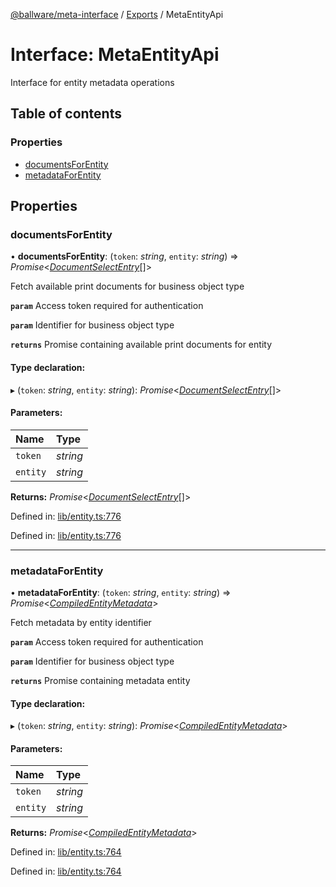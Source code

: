 [@ballware/meta-interface](../README.md) / [Exports](../modules.md) / MetaEntityApi

# Interface: MetaEntityApi

Interface for entity metadata operations

## Table of contents

### Properties

- [documentsForEntity](metaentityapi.md#documentsforentity)
- [metadataForEntity](metaentityapi.md#metadataforentity)

## Properties

### documentsForEntity

• **documentsForEntity**: (`token`: *string*, `entity`: *string*) => *Promise*<[*DocumentSelectEntry*](documentselectentry.md)[]\>

Fetch available print documents for business object type

**`param`** Access token required for authentication

**`param`** Identifier for business object type

**`returns`** Promise containing available print documents for entity

#### Type declaration:

▸ (`token`: *string*, `entity`: *string*): *Promise*<[*DocumentSelectEntry*](documentselectentry.md)[]\>

#### Parameters:

Name | Type |
:------ | :------ |
`token` | *string* |
`entity` | *string* |

**Returns:** *Promise*<[*DocumentSelectEntry*](documentselectentry.md)[]\>

Defined in: [lib/entity.ts:776](https://github.com/ballware/ballware-client/blob/69c8328/libs/meta-interface/src/lib/entity.ts#L776)

Defined in: [lib/entity.ts:776](https://github.com/ballware/ballware-client/blob/69c8328/libs/meta-interface/src/lib/entity.ts#L776)

___

### metadataForEntity

• **metadataForEntity**: (`token`: *string*, `entity`: *string*) => *Promise*<[*CompiledEntityMetadata*](compiledentitymetadata.md)\>

Fetch metadata by entity identifier

**`param`** Access token required for authentication

**`param`** Identifier for business object type

**`returns`** Promise containing metadata entity

#### Type declaration:

▸ (`token`: *string*, `entity`: *string*): *Promise*<[*CompiledEntityMetadata*](compiledentitymetadata.md)\>

#### Parameters:

Name | Type |
:------ | :------ |
`token` | *string* |
`entity` | *string* |

**Returns:** *Promise*<[*CompiledEntityMetadata*](compiledentitymetadata.md)\>

Defined in: [lib/entity.ts:764](https://github.com/ballware/ballware-client/blob/69c8328/libs/meta-interface/src/lib/entity.ts#L764)

Defined in: [lib/entity.ts:764](https://github.com/ballware/ballware-client/blob/69c8328/libs/meta-interface/src/lib/entity.ts#L764)
